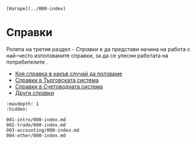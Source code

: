 ```{only} html
[Нагоре](../000-index)
```

# Справки

Ролята на третия раздел - *Справки* е да представи начина на работа с най–често използваните справки, за да се улесни работата на потребителите .

 - [Коя справка в какъв случай да ползваме](001-intro/000-index.md)
 - [Справки в Търговската система](002-trade/000-index.md)
 - [Справки в Счетоводната система](003-accounting/000-index.md)
 - [Други справки](004-other/000-index.md)

```{toctree}
:maxdepth: 1
:hidden:

001-intro/000-index.md
002-trade/000-index.md
003-accounting/000-index.md
004-other/000-index.md
```

